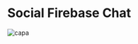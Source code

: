 # Social Firebase Chat

![capa](https://github.com/ErnestoMoraes/Social_FirebaseChat/blob/main/images/capa.png)

